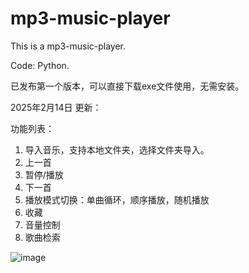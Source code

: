 # mp3-music-player
This is a mp3-music-player.

Code: Python.

已发布第一个版本，可以直接下载exe文件使用，无需安装。

2025年2月14日 更新：

功能列表：
1. 导入音乐，支持本地文件夹，选择文件夹导入。
2. 上一首
3. 暂停/播放
4. 下一首
5. 播放模式切换：单曲循环，顺序播放，随机播放
6. 收藏
7. 音量控制
8. 歌曲检索


![image](https://github.com/user-attachments/assets/2f96a470-390c-457a-8bfb-3d1726de77f5)




